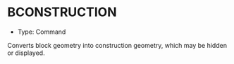 # BCONSTRUCTION

- Type: Command

Converts block geometry into construction geometry, which may be hidden or displayed.
